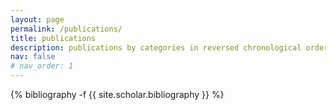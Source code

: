 ```yaml
---
layout: page
permalink: /publications/
title: publications
description: publications by categories in reversed chronological order. generated by jekyll-scholar.
nav: false
# nav_order: 1
---
```

<!-- _pages/publications.md -->
<div class="publications">

{% bibliography -f {{ site.scholar.bibliography }} %}

</div>
